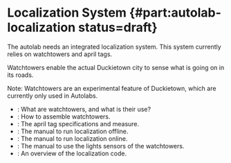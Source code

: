# Localization System {#part:autolab-localization status=draft}


The autolab needs an integrated localization system. This system currently relies on watchtowers and april tags.

Watchtowers enable the actual Duckietown city to sense what is going on in its roads.

Note: Watchtowers are an experimental feature of Duckietown, which are currently only used in Autolabs.

* [](#localization-watchtower-overview): What are watchtowers, and what is their use?
* [](#localization-watchtower-hardware): How to assemble watchtowers.
* [](#localization-apriltags-specs): The april tag specifications and measure.
* [](#localization-offline): The manual to run localization offline.
* [](#localization-online): The manual to run localization online.
* [](#light-sensors): The manual to use the lights sensors of the watchtowers.
* [](#localization-software): An overview of the localization code.

